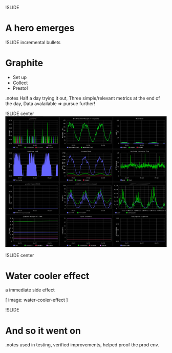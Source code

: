 !SLIDE 
# A hero emerges #

!SLIDE incremental bullets
# Graphite #
* Set up
* Collect
* Presto!

.notes Half a day trying it out, Three simple/relevant metrics at the end of the day, Data avalailable => pursue further!

!SLIDE center
![dashboard](graphite-browser-image.png)

!SLIDE center
# Water cooler effect #
a immediate side effect

[ image: water-cooler-effect ]

!SLIDE
# And so it went on #

.notes used in testing, verified improvements, helped proof the prod env.

